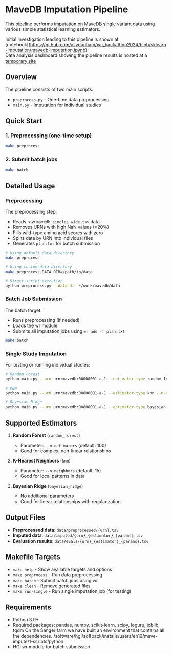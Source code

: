 # MaveDB Imputation Pipeline

This pipeline performs imputation on MaveDB single variant data using various simple statistical learning estimators.

Initial investigation leading to this pipeline is shown at [notebook[(https://github.com/allydunham/xai_hackathon2024/blob/sklearn-imputation/mavedb-imputation.ipynb)  
Data analysis dashboard showing the pipeline results is hosted at a [temporary site](http://jira-report.hgi.sanger.ac.uk:8050/)

## Overview

The pipeline consists of two main scripts:
- `preprocess.py` - One-time data preprocessing
- `main.py` - Imputation for individual studies

## Quick Start

### 1. Preprocessing (one-time setup)
```bash
make preprocess
```

### 2. Submit batch jobs
```bash
make batch
```

## Detailed Usage

### Preprocessing
The preprocessing step:
- Reads raw `mavedb_singles_wide.tsv` data
- Removes URNs with high NaN values (>20%)
- Fills wild-type amino acid scores with zero
- Splits data by URN into individual files
- Generates `plan.txt` for batch submission

```bash
# Using default data directory
make preprocess

# Using custom data directory
make preprocess DATA_DIR=/path/to/data

# Direct script execution
python preprocess.py --data-dir ~/work/mavedb/data
```

### Batch Job Submission
The batch target:
- Runs preprocessing (if needed)
- Loads the wr module
- Submits all imputation jobs using `wr add -f plan.txt`

```bash
make batch
```

### Single Study Imputation
For testing or running individual studies:

```bash
# Random Forest
python main.py --urn urn:mavedb:00000001-a-1 --estimator-type random_forest --n-estimators 100

# KNN
python main.py --urn urn:mavedb:00000001-a-1 --estimator-type knn --n-neighbors 15

# Bayesian Ridge
python main.py --urn urn:mavedb:00000001-a-1 --estimator-type bayesian_ridge
```

## Supported Estimators

1. **Random Forest** (`random_forest`)
   - Parameter: `--n-estimators` (default: 100)
   - Good for complex, non-linear relationships

2. **K-Nearest Neighbors** (`knn`)
   - Parameter: `--n-neighbors` (default: 15)
   - Good for local patterns in data

3. **Bayesian Ridge** (`bayesian_ridge`)
   - No additional parameters
   - Good for linear relationships with regularization

## Output Files

- **Preprocessed data**: `data/preprocessed/{urn}.tsv`
- **Imputed data**: `data/imputed/{urn}_{estimator}_{params}.tsv`
- **Evaluation results**: `data/evals/{urn}_{estimator}_{params}.tsv`

## Makefile Targets

- `make help` - Show available targets and options
- `make preprocess` - Run data preprocessing
- `make batch` - Submit batch jobs using wr
- `make clean` - Remove generated files
- `make run-single` - Run single imputation job (for testing)

## Requirements

- Python 3.9+
- Required packages: pandas, numpy, scikit-learn, scipy, loguru, joblib, tqdm
    On the Sanger farm we have built an environment that contains all the dependencies. 
    /software/hgi/softpack/installs/users/eh19/mave-impute/1-scripts/python
- HGI wr module for batch submission 
